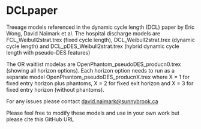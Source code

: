 # DCLpaper
Treeage models referenced in the dynamic cycle length (DCL) paper by Eric Wong, David Naimark et al.
The hospital discharge models are FCL_Weibull2strat.trex (fixed cycle length), DCL_Weibull2strat.trex (dynamic cycle length) and DCL_pDES_Weibull2strat.trex
(hybrid dynamic cycle length with pseudo-DES features)

The OR waitlist modelas are OpenPhantom_pseudoDES_producn0.trex (showing all horizon options). Each horizon option needs to run as a separate model
OpenPhantom_pseudoDES_producnX.trex where X = 1 for fixed entry horizon plus phantoms, X = 2 for fixed exit horizon and X = 3 for fixed entry horizon (without phantoms).

For any issues please contact david.naimark@sunnybrook.ca

Please feel free to modify these models and use in your own work but please cite this GitHub URL
